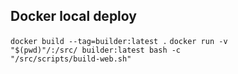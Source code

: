 ## Docker local deploy

<code>docker build --tag=builder:latest .</code>
<code>docker run -v "$(pwd)"/:/src/ builder:latest bash -c "/src/scripts/build-web.sh"</code>